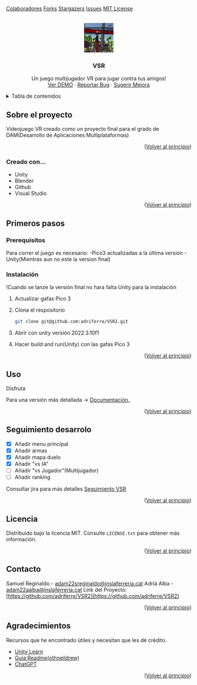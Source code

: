 <!-- Improved compatibility of back to top link: See: https://github.com/othneildrew/Best-README-Template/pull/73 -->
<a name="readme-top"></a>
<!--
*** Thanks for checking out the Best-README-Template. If you have a suggestion
*** that would make this better, please fork the repo and create a pull request
*** or simply open an issue with the tag "enhancement".
*** Don't forget to give the project a star!
*** Thanks again! Now go create something AMAZING! :D
-->



<!-- PROJECT SHIELDS -->
<!--
*** I'm using markdown "reference style" links for readability.
*** Reference links are enclosed in brackets [ ] instead of parentheses ( ).
*** See the bottom of this document for the declaration of the reference variables
*** for contributors-url, forks-url, etc. This is an optional, concise syntax you may use.
*** https://www.markdownguide.org/basic-syntax/#reference-style-links
-->
[Colaboradores][contributors-url]
[Forks][forks-url]
[Stargazers][stars-url]
[Issues][issues-url]
[MIT License][license-url]



<!-- PROJECT LOGO -->
<br />
<div align="center">
  <a href="https://github.com/adriferre/VSR2">
    <img src="imagenes/logo.png" alt="Logo" width="80" height="80">
  </a>

  <h3 align="center">VSR</h3>

  <p align="center">
    Un juego multijugador VR para jugar contra tus amigos!
    <br />
    <a href="https://github.com/adriferre/VSR2">Ver DEMO</a>
    ·
    <a href="https://github.com/adriferre/VSR2/issues/new?labels=bug&template=bug-report---.md">Reportar Bug</a>
    ·
    <a href="https://github.com/adriferre/VSR2/issues/new?labels=enhancement&template=feature-request---.md">Sugerir Mejora</a>
  </p>
</div>



<!-- TABLE OF CONTENTS -->
<details>
  <summary>Tabla de contenidos</summary>
  <ol>
    <li>
      <a href="#about-the-project">Sobre el proyecto</a>
      <ul>
        <li><a href="#built-with">Creado con...</a></li>
      </ul>
    </li>
    <li>
      <a href="#getting-started">Primeros pasos</a>
      <ul>
        <li><a href="#prerequisitos">Prerequisitos</a></li>
        <li><a href="#instalación">Instalación</a></li>
      </ul>
    </li>
    <li><a href="#uso">Uso</a></li>
    <li><a href="#seguimiento-desarrolo">Seguimiento desarrolo</a></li>
    <li><a href="#licencia">Licencia</a></li>
    <li><a href="#contacto">Contacto</a></li>
    <li><a href="#agradecimientos">Agradecimientos</a></li>
  </ol>
</details>



<!-- ABOUT THE PROJECT -->
## Sobre el proyecto

Videojuego VR creado como un proyecto final para el grado de DAM(Desarrollo de Aplicaciones Multiplataformas)


<p align="right">(<a href="#readme-top">Volver al principio</a>)</p>



### Creado con...

- Unity
- Blender
- Github
- Visual Studio

<p align="right">(<a href="#readme-top">Volver al principio</a>)</p>



<!-- GETTING STARTED -->
## Primeros pasos

### Prerequisitos

Para correr el juego es necesario: 
-Pico3 actualizadas a la última versión
-Unity(Mientras aun no este la version final)

### Instalación

!Cuando se lanze la versión final no hara falta Unity para la instalación

1. Actualizar gafas Pico 3
1. Clona el respositorio
   ```sh
   git clone git@github.com:adriferre/VSR2.git
   ```
2. Abrir con unity versión 2022.3.10f1

3. Hacer build and run(Unity) con las gafas Pico 3 

<p align="right">(<a href="#readme-top">Volver al principio</a>)</p>



<!-- USAGE EXAMPLES -->
## Uso

Disfruta

Para una versión más detallada -> [Documentación](https://docs.google.com/document/d/1wZHbOgsbeYjOmSMonXd3_YWyQ7xHzUOfS9UwTm2ioqY/edit?usp=sharing)_

<p align="right">(<a href="#readme-top">Volver al principio</a>)</p>



<!-- ROADMAP -->
## Seguimiento desarrolo

- [x] Añadir menu principal
- [x] Añadir armas
- [x] Añadir mapa duelo
- [x] Añadir "vs IA"
- [ ] Añadir "vs Jugador"(Multijugador)
- [ ] Añadir ranking

Consultar jira para más detalles [Seguimiento VSR](https://m13practica.atlassian.net/jira/software/projects/SCRUM/boards/1?atlOrigin=eyJpIjoiNTgxYjkxNzBhNjIzNDIyZGExMjc3MTYyNjgwZmE5NzciLCJwIjoiaiJ9)

<p align="right">(<a href="#readme-top">Volver al principio</a>)</p>

<!-- LICENSE -->
## Licencia

Distribuido bajo la licencia MIT. Consulte `LICENSE.txt` para obtener más información.

<p align="right">(<a href="#readme-top">Volver al principio</a>)</p>



<!-- CONTACT -->
## Contacto

Samuel Reginaldo - adam22sreginaldo@inslaferreria.cat
Adrià Alba - adam22aalba@inslaferreria.cat
Link del Proyecto: [https://github.com/adriferre/VSR2](https://github.com/adriferre/VSR2)

<p align="right">(<a href="#readme-top">Volver al principio</a>)</p>



<!-- ACKNOWLEDGMENTS -->
## Agradecimientos

Recursos que he encontrado útiles y necesitan que les dé crédito.

* [Unity Learn](https://learn.unity.com/)
* [Guia Readme(othneildrew)](https://github.com/othneildrew/Best-README-Template?tab=readme-ov-file)
* [ChatGPT](https://chatgpt.com/)

<p align="right">(<a href="#readme-top">Volver al principio</a>)</p>



<!-- MARKDOWN LINKS & IMAGES -->
<!-- https://www.markdownguide.org/basic-syntax/#reference-style-links -->
[contributors-shield]: https://img.shields.io/github/contributors/othneildrew/Best-README-Template.svg?style=for-the-badge
[contributors-url]: https://github.com/adriferre/VSR2/graphs/contributors
[forks-shield]: https://img.shields.io/github/forks/othneildrew/Best-README-Template.svg?style=for-the-badge
[forks-url]: https://github.com/adriferre/VSR2/network/members
[stars-shield]: https://img.shields.io/github/stars/othneildrew/Best-README-Template.svg?style=for-the-badge
[stars-url]: https://github.com/adriferre/VSR2/stargazers
[issues-shield]: https://img.shields.io/github/issues/othneildrew/Best-README-Template.svg?style=for-the-badge
[issues-url]: https://github.com/adriferre/VSR2/issues
[license-shield]: https://img.shields.io/github/license/othneildrew/Best-README-Template.svg?style=for-the-badge
[license-url]: https://github.com/adriferre/VSR2/main/LICENSE.txt
[product-screenshot]: imagenes/captura.png
